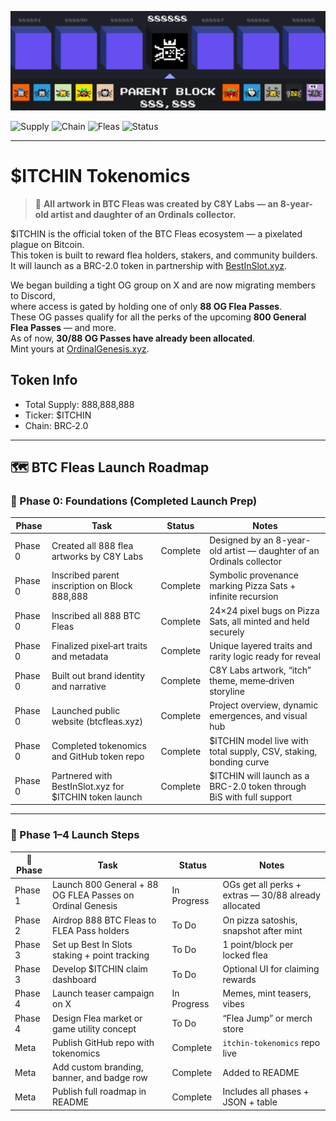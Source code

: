 ![ITCHIN Tokenomics Banner](./itchin_tokenomics_custom_banner-v2.png)

![Supply](https://img.shields.io/badge/Supply-888M-blue)
![Chain](https://img.shields.io/badge/Chain-BRC2.0-orange)
![Fleas](https://img.shields.io/badge/Fleas-888-informational)
![Status](https://img.shields.io/badge/Live-Yes-brightgreen)

---

# $ITCHIN Tokenomics

> 🎨 **All artwork in BTC Fleas was created by C8Y Labs — an 8-year-old artist and daughter of an Ordinals collector.**

$ITCHIN is the official token of the BTC Fleas ecosystem — a pixelated plague on Bitcoin.  
This token is built to reward flea holders, stakers, and community builders.  
It will launch as a BRC-2.0 token in partnership with [BestInSlot.xyz](https://bestinslot.xyz).

We began building a tight OG group on X and are now migrating members to Discord,  
where access is gated by holding one of only **88 OG Flea Passes**.  
These OG passes qualify for all the perks of the upcoming **800 General Flea Passes** — and more.  
As of now, **30/88 OG Passes have already been allocated**.  
Mint yours at [OrdinalGenesis.xyz](https://ordinalgenesis.xyz/mint/btc-fleas).

## Token Info
- Total Supply: 888,888,888
- Ticker: $ITCHIN
- Chain: BRC‑2.0

---

## 🗺️ BTC Fleas Launch Roadmap

### 📌 Phase 0: Foundations (Completed Launch Prep)

| Phase   | Task                                               | Status     | Notes                                                                 |
|---------|----------------------------------------------------|------------|------------------------------------------------------------------------|
| Phase 0 | Created all 888 flea artworks by C8Y Labs          | Complete   | Designed by an 8-year-old artist — daughter of an Ordinals collector   |
| Phase 0 | Inscribed parent inscription on Block 888,888      | Complete   | Symbolic provenance marking Pizza Sats + infinite recursion            |
| Phase 0 | Inscribed all 888 BTC Fleas                        | Complete   | 24×24 pixel bugs on Pizza Sats, all minted and held securely           |
| Phase 0 | Finalized pixel‑art traits and metadata            | Complete   | Unique layered traits and rarity logic ready for reveal                |
| Phase 0 | Built out brand identity and narrative             | Complete   | C8Y Labs artwork, “itch” theme, meme‑driven storyline                  |
| Phase 0 | Launched public website (btcfleas.xyz)             | Complete   | Project overview, dynamic emergences, and visual hub                   |
| Phase 0 | Completed tokenomics and GitHub token repo         | Complete   | $ITCHIN model live with total supply, CSV, staking, bonding curve      |
| Phase 0 | Partnered with BestInSlot.xyz for $ITCHIN token launch | Complete   | $ITCHIN will launch as a BRC-2.0 token through BiS with full support   |

---

### 🚀 Phase 1–4 Launch Steps

| 🧱 Phase | Task                                                   | Status       | Notes                                                               |
|---------|--------------------------------------------------------|--------------|----------------------------------------------------------------------|
| Phase 1 | Launch 800 General + 88 OG FLEA Passes on Ordinal Genesis | In Progress  | OGs get all perks + extras — 30/88 already allocated                |
| Phase 2 | Airdrop 888 BTC Fleas to FLEA Pass holders             | To Do        | On pizza satoshis, snapshot after mint                              |
| Phase 3 | Set up Best In Slots staking + point tracking          | To Do        | 1 point/block per locked flea                                       |
| Phase 3 | Develop $ITCHIN claim dashboard                        | To Do        | Optional UI for claiming rewards                                    |
| Phase 4 | Launch teaser campaign on X                            | In Progress  | Memes, mint teasers, vibes                                          |
| Phase 4 | Design Flea market or game utility concept             | To Do        | “Flea Jump” or merch store                                          |
| Meta    | Publish GitHub repo with tokenomics                    | Complete     | `itchin-tokenomics` repo live                                       |
| Meta    | Add custom branding, banner, and badge row             | Complete     | Added to README                                                     |
| Meta    | Publish full roadmap in README                         | Complete     | Includes all phases + JSON + table                                  |
